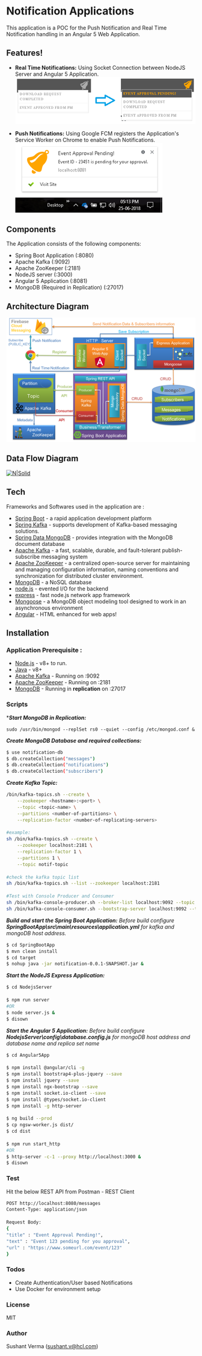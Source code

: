 # Notification Applications

This application is a POC for the Push Notification and Real Time Notification handling in an Angular 5 Web Application.


## Features!

  - **Real Time Notifications:** Using Socket Connection between NodeJS Server and Angular 5 Application.
  [![N|Solid](https://raw.githubusercontent.com/ERS-HCL/Notifications/master/Angular5App/src/assets/img/Realm%20Time%20Notification.png)](#)
  
- **Push Notifications:** Using Google FCM registers the Application's Service Worker on Chrome to enable Push Notifications.
  [![N|Solid](https://raw.githubusercontent.com/ERS-HCL/Notifications/master/Angular5App/src/assets/img/Push%20Notification.png)](#)

## Components

The Application consists of the following components:
  - Spring Boot Application (:8080)
  - Apache Kafka (:9092)
  - Apache ZooKeeper (:2181)
  - NodeJS server (:3000)
  - Angular 5 Application (:8081)
  - MongoDB (Required in Replication) (:27017)
  

## Architecture Diagram
[![N|Solid](https://github.com/ERS-HCL/Notifications/blob/master/Angular5App/src/assets/img/Notification_Architecture.png?raw=true)](#)

## Data Flow Diagram
[![N|Solid](https://github.com/ERS-HCL/Notifications/blob/master/Angular5App/src/assets/img/Notification_DFD.gif?raw=true)](#)

## Tech

Frameworks and Softwares used in the application are :

* [Spring Boot] - a rapid application development platform
* [Spring Kafka] - supports development of Kafka-based messaging solutions.
* [Spring Data MongoDB] - provides integration with the MongoDB document database
* [Apache Kafka] - a fast, scalable, durable, and fault-tolerant publish-subscribe messaging system
* [Apache ZooKeeper] - a centralized open-source server for maintaining and managing configuration information, naming conventions and synchronization for distributed cluster environment.
* [MongoDB] - a NoSQL database
* [node.js] - evented I/O for the backend
* [express] - fast node.js network app framework
* [Mongoose] - a MongoDB object modeling tool designed to work in an asynchronous environment
* [Angular] - HTML enhanced for web apps!

   
## Installation

### Application Prerequisite :

- [Node.js] - v8+ to run.
- [Java] - v8+  
- [Apache Kafka] - Running on :9092
- [Apache ZooKeeper] - Running on :2181
- [MongoDB] - Running in **replication** on :27017

### Scripts 

***_Start MongoDB in Replication:_**

```shh
sudo /usr/bin/mongod --replSet rs0 --quiet --config /etc/mongod.conf &
```

***_Create MongoDB Database and required collections:_***
```sh
$ use notification-db
$ db.createCollection("messages")
$ db.createCollection("notifications")
$ db.createCollection("subscribers")
```

***_Create Kafka Topic:_***
```sh
/bin/kafka-topics.sh --create \
    --zookeeper <hostname>:<port> \
    --topic <topic-name> \
    --partitions <number-of-partitions> \
    --replication-factor <number-of-replicating-servers>

#example:
sh /bin/kafka-topics.sh --create \
    --zookeeper localhost:2181 \
    --replication-factor 1 \
    --partitions 1 \
    --topic notif-topic
	
#check the kafka topic list
sh /bin/kafka-topics.sh --list --zookeeper localhost:2181

#Test with Console Producer and Consumer
sh /bin/kafka-console-producer.sh --broker-list localhost:9092 --topic notif-topic
sh /bin/kafka-console-consumer.sh --bootstrap-server localhost:9092 --topic notif-topic --from-beginning
```


**_Build and start the Spring Boot Application:_**
_Before build configure **SpringBootApp\src\main\resources\application.yml** for kafka and mongoDB host address._
```sh
$ cd SpringBootApp
$ mvn clean install
$ cd target
$ nohup java -jar notification-0.0.1-SNAPSHOT.jar &
```

**_Start the NodeJS Express Application:_**

```sh
$ cd NodejsServer

$ npm run server 
#OR
$ node server.js &
$ disown
```

**_Start the Angular 5 Application:_**
_Before build configure **NodejsServer\config\database.config.js** for mongoDB host address and database name and replica set name_
```sh
$ cd Angular5App

$ npm install @angular/cli -g 
$ npm install bootstrap4-plus-jquery --save 
$ npm install jquery --save 
$ npm install ngx-bootstrap --save 
$ npm install socket.io-client --save 
$ npm install @types/socket.io-client
$ npm install -g http-server

$ ng build --prod
$ cp ngsw-worker.js dist/
$ cd dist 

$ npm run start_http 
#OR
$ http-server -c-1 --proxy http://localhost:3000 &
$ disown
```

### Test
Hit the below REST API from Postman - REST Client 
```sh
POST http://localhost:8080/messages
Content-Type: application/json

Request Body:
{
"title" : "Event Approval Pending!", 
"text" : "Event 123 pending for you approval", 
"url" : "https://www.someurl.com/event/123"
}
```


### Todos

 - Create Authentication/User based Notifications
 - Use Docker for environment setup

### License
MIT

### Author

Sushant Verma (sushant.v@hcl.com)


[//]: # (These are reference links used in the body of this note and get stripped out when the markdown processor does its job. There is no need to format nicely because it shouldn't be seen. Thanks SO - http://stackoverflow.com/questions/4823468/store-comments-in-markdown-syntax)

   [Spring Boot]: <https://spring.io/projects/spring-boot>
   [Spring Kafka]: <https://spring.io/projects/spring-kafka>
   [Spring Data MongoDB]: <https://projects.spring.io/spring-data-mongodb/>
   [Apache Kafka]: <http://kafka.apache.org/>
   [Apache ZooKeeper]: <https://zookeeper.apache.org/>
   [MongoDB]: <https://www.mongodb.com/>
   [node.js]: <http://nodejs.org>
   [express]: <http://expressjs.com>
   [Mongoose]: <http://mongoosejs.com/>
   [Angular]: <https://angular.io/>
   [Java]: <http://www.oracle.com/technetwork/java/javase/overview/java8-2100321.html>
   [Maven]: <https://maven.apache.org/>
   
   

